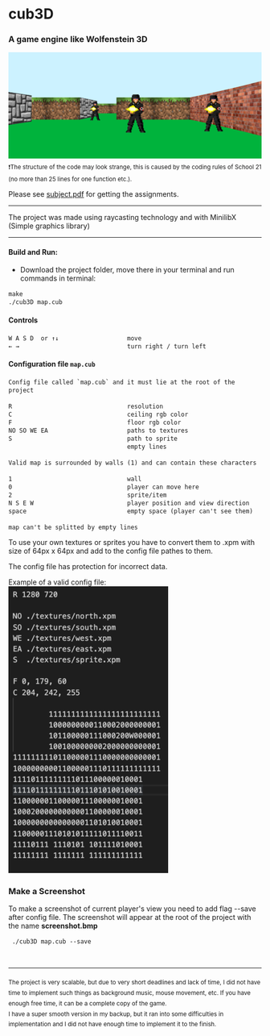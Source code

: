 # cub3D 
### A game engine like Wolfenstein 3D

<img src="screenshot.png" alt="screenshot"/><br/>
<sub>❗The structure of the code may look strange, this is caused by the coding rules of School 21 (no more than 25 lines for one function etc.).</sup>

Please see <a href="./subject.pdf">subject.pdf</a> for getting the assignments.

------------

The project was made using raycasting technology and with MinilibX (Simple graphics library)

------------
#### Build and Run:

- Download the project folder, move there in your terminal and run commands in terminal:

```
make
./cub3D map.cub

```
#### Controls
```
W A S D  or ↑↓                   move
← →                              turn right / turn left
```
#### Configuration file `map.cub`
```
Config file called `map.cub` and it must lie at the root of the project

R                                resolution
C                                ceiling rgb color
F                                floor rgb color
NO SO WE EA                      paths to textures
S                                path to sprite
                                 empty lines

Valid map is surrounded by walls (1) and can contain these characters

1                                wall
0                                player can move here
2                                sprite/item
N S E W                          player position and view direction
space                            empty space (player can't see them)

map can't be splitted by empty lines
```
To use your own textures or sprites you have to convert them to .xpm with size of 64px x 64px and add to the config file pathes to them.

The config file has protection for incorrect data.

Example of a valid config file:<br/>
<img src="conf.png" alt="valid configuration file"/>

### Make a Screenshot
To make a screenshot of current player's view you need to add flag --save after config file. The screenshot will appear at the root of the project with the name **screenshot.bmp**
```
 ./cub3D map.cub --save

```
 <br/>
 
------------

<sub>The project is very scalable, but due to very short deadlines and lack of time, I did not have time to implement such things as background music, mouse movement, etc. If you have enough free time, it can be a complete copy of the game.
<br/>I have a super smooth version in my backup, but it ran into some difficulties in implementation and I did not have enough time to implement it to the finish.</sup>
